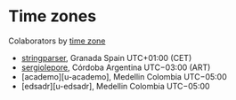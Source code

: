 # Time zones

Colaborators by [time zone][x-timeZoneList]

- [stringparser][u-stringparser], Granada Spain UTC+01:00 (CET)
- [sergiolepore][u-sergiolepore], Córdoba Argentina UTC−03:00 (ART)
- [academo][u-academo], Medellin Colombia UTC−05:00
- [edsadr][u-edsadr], Medellin Colombia UTC−05:00

<!--
  u- is for user
  x- is for just a link
 -->

[u-stringparser]: http://github.com/stringparser
[u-sergiolepore]: https://github.com/sergiolepore
[x-timeZoneList]: http://en.wikipedia.org/wiki/List_of_time_zones_by_country
